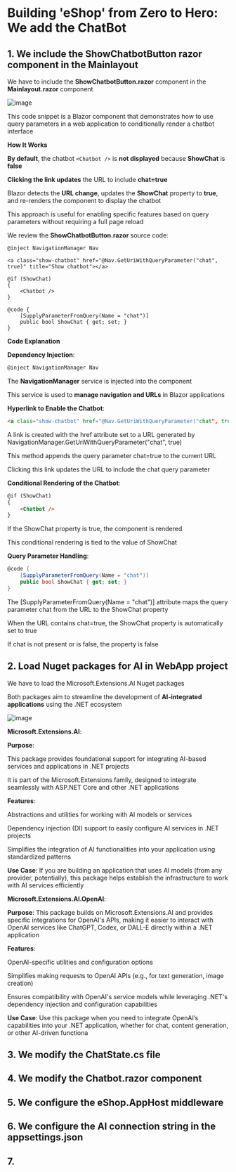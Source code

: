 # Building 'eShop' from Zero to Hero: We add the ChatBot

## 1. We include the ShowChatbotButton razor component in the Mainlayout

We have to include the **ShowChatbotButton.razor** component in the **Mainlayout.razor** component

![image](https://github.com/user-attachments/assets/5cdbe554-b14e-45e6-855d-2d4abf08135f)

This code snippet is a Blazor component that demonstrates how to use query parameters in a web application to conditionally render a chatbot interface

**How It Works**

**By default**, the chatbot ```<Chatbot />``` is **not displayed** because **ShowChat** is **false**

**Clicking the link updates** the URL to include **chat=true**

Blazor detects the **URL change**, updates the **ShowChat** property to **true**, and re-renders the component to display the chatbot

This approach is useful for enabling specific features based on query parameters without requiring a full page reload

We review the **ShowChatbotButton.razor** source code:

```razor
@inject NavigationManager Nav

<a class="show-chatbot" href="@Nav.GetUriWithQueryParameter("chat", true)" title="Show chatbot"></a>

@if (ShowChat)
{
    <Chatbot />
}

@code {
    [SupplyParameterFromQuery(Name = "chat")]
    public bool ShowChat { get; set; }
}
```

**Code Explanation**

**Dependency Injection**:

```csharp
@inject NavigationManager Nav
```

The **NavigationManager** service is injected into the component

This service is used to **manage navigation and URLs** in Blazor applications

**Hyperlink to Enable the Chatbot**:

```html
<a class="show-chatbot" href="@Nav.GetUriWithQueryParameter("chat", true)" title="Show chatbot"></a>
```

A link is created with the href attribute set to a URL generated by NavigationManager.GetUriWithQueryParameter("chat", true)

This method appends the query parameter chat=true to the current URL

Clicking this link updates the URL to include the chat query parameter

**Conditional Rendering of the Chatbot**:

```html
@if (ShowChat)
{
    <Chatbot />
}
````

If the ShowChat property is true, the <Chatbot /> component is rendered

This conditional rendering is tied to the value of ShowChat

**Query Parameter Handling**:

```csharp
@code {
    [SupplyParameterFromQuery(Name = "chat")]
    public bool ShowChat { get; set; }
}
```

The [SupplyParameterFromQuery(Name = "chat")] attribute maps the query parameter chat from the URL to the ShowChat property

When the URL contains chat=true, the ShowChat property is automatically set to true

If chat is not present or is false, the property is false


## 2. Load Nuget packages for AI in WebApp project

We have to load the Microsoft.Extensions.AI Nuget packages

Both packages aim to streamline the development of **AI-integrated applications** using the .NET ecosystem

![image](https://github.com/user-attachments/assets/cda2e1e2-c79e-4ca3-9fe3-9dac0cd2e44b)

**Microsoft.Extensions.AI**:

**Purpose**:

This package provides foundational support for integrating AI-based services and applications in .NET projects

It is part of the Microsoft.Extensions family, designed to integrate seamlessly with ASP.NET Core and other .NET applications

**Features**:

Abstractions and utilities for working with AI models or services

Dependency injection (DI) support to easily configure AI services in .NET projects

Simplifies the integration of AI functionalities into your application using standardized patterns

**Use Case**: If you are building an application that uses AI models (from any provider, potentially), this package helps establish the infrastructure to work with AI services efficiently

**Microsoft.Extensions.AI.OpenAI**:

**Purpose**: This package builds on Microsoft.Extensions.AI and provides specific integrations for OpenAI's APIs, making it easier to interact with OpenAI services like ChatGPT, Codex, or DALL-E directly within a .NET application

**Features**:

OpenAI-specific utilities and configuration options

Simplifies making requests to OpenAI APIs (e.g., for text generation, image creation)

Ensures compatibility with OpenAI's service models while leveraging .NET's dependency injection and configuration capabilities

**Use Case**: Use this package when you need to integrate OpenAI’s capabilities into your .NET application, whether for chat, content generation, or other AI-driven functiona

## 3. We modify the ChatState.cs file

## 4. We modify the Chatbot.razor component

## 5. We configure the eShop.AppHost middleware


## 6. We configure the AI connection string in the appsettings.json

## 7. 
